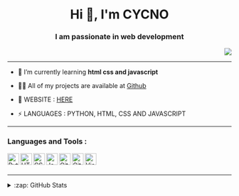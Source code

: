 <h1 align="center">Hi 👋, I'm CYCNO</h1>
<h3 align="center">I am passionate in web development</h3>

<p align="right"> <img src="https://img.etimg.com/thumb/msid-84146056,width-1070,height-580,imgsize-638053/photo.jpg" /> </p>

<hr>

- 🌱 I’m currently learning **html css and javascript**

- 👨‍💻 All of my projects are available at [Github](https://github.com/CYCNO)

- 💬 WEBSITE : [HERE](https://cycno.is-a.dev)

- ⚡ LANGUAGES : PYTHON, HTML, CSS AND JAVASCRIPT

<hr>

### Languages and Tools : 

[<img align="left" alt="Python" width="26px" src="https://skillicons.dev/icons?i=python" />](https://www.python.org/)
[<img align="left" alt="HTML5" width="26px" src="https://skillicons.dev/icons?i=html" />](https://www.w3.org/html/)
[<img align="left" alt="CSS3" width="26px" src="https://skillicons.dev/icons?i=css" />](https://www.w3schools.com/css/)
[<img align="left" alt="JavaScript" width="26px" src="https://skillicons.dev/icons?i=js" />](https://www.javascript.com/)
[<img align="left" alt="Git" width="26px" src="https://skillicons.dev/icons?i=git" />](https://git-scm.com/)
[<img align="left" alt="GitHub" width="26px" src="https://cdn4.iconfinder.com/data/icons/socialcones/508/Github-128.png" />](https://github.com/)
[<img align="left" alt="Visual Studio Code" width="26px" src="https://skillicons.dev/icons?i=vscode" />](https://code.visualstudio.com/)
<br />
<br />

---

<details>
  <summary>:zap: GitHub Stats</summary>
</br>
<a href="https://github.com/CYCNO">
<img align="center" alt="Phantom's GitHub Stats" src="https://github-readme-stats-eight-pink.vercel.app/api?username=CYCNO&&show_icons=true&theme=tokyonight&layout=compact"/>
</br>
</br>
<img align="center" src="https://github-readme-streak-stats.herokuapp.com/?user=CYCNO&show_icons=true&theme=tokyonight&layout=compact" alt="CYCNO" />
</br>
</br>
<img src="https://activity-graph.herokuapp.com/graph?username=CYCNO&bg_color=0D1117&color=5BCDEC&line=5BCDEC&point=00708f">
</a>
</details>

